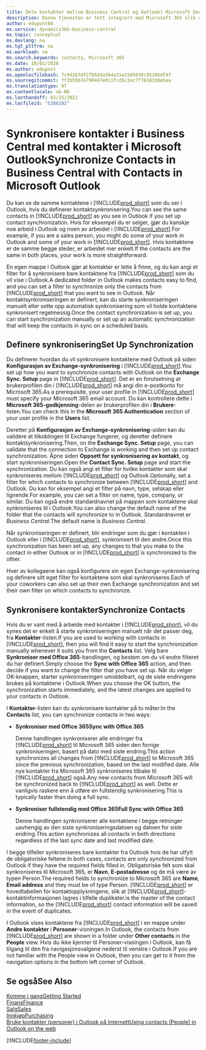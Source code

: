 ```yaml
---
title: Dele kontakter mellom Business Central og Outlook| Microsoft Docs
description: Denne tjenesten er tett integrert med Microsoft 365 slik at du kan dele kontakter mellom Outlook og Business Central.
author: edupont04
ms.service: dynamics365-business-central
ms.topic: conceptual
ms.devlang: na
ms.tgt_pltfrm: na
ms.workload: na
ms.search.keywords: contacts, Microsoft 365
ms.date: 10/01/2020
ms.author: edupont
ms.openlocfilehash: 7c9d267df2fb58da3b4a7aa1505030c9510bdf4f
ms.sourcegitcommit: ff2b55b7e790447e0c1fcd5c2ec7f7610338ebaa
ms.translationtype: HT
ms.contentlocale: nb-NO
ms.lasthandoff: 02/15/2021
ms.locfileid: "5386102"
---
```

# <a name="synchronize-contacts-in-business-central-with-contacts-in-microsoft-outlook"></a><span data-ttu-id="558c5-103">Synkronisere kontakter i Business Central med kontakter i Microsoft Outlook</span><span class="sxs-lookup"><span data-stu-id="558c5-103">Synchronize Contacts in Business Central with Contacts in Microsoft Outlook</span></span>
<span data-ttu-id="558c5-104">Du kan se de samme kontaktene i [!INCLUDE[prod_short](includes/prod_short.md)] som du ser i Outlook, hvis du definerer kontaktsynkronisering.</span><span class="sxs-lookup"><span data-stu-id="558c5-104">You can see the same contacts in [!INCLUDE[prod_short](includes/prod_short.md)] as you see in Outlook if you set up contact synchronization.</span></span> <span data-ttu-id="558c5-105">Hvis for eksempel du er selger, gjør du kanskje noe arbeid i Outlook og noen av arbeidet i [!INCLUDE[prod_short](includes/prod_short.md)].</span><span class="sxs-lookup"><span data-stu-id="558c5-105">For example, if you are a sales person, you might do some of your work in Outlook and some of your work in [!INCLUDE[prod_short](includes/prod_short.md)].</span></span> <span data-ttu-id="558c5-106">Hvis kontaktene er de samme begge steder, er arbeidet mer enkelt.</span><span class="sxs-lookup"><span data-stu-id="558c5-106">If the contacts are the same in both places, your work is more straightforward.</span></span>  

<span data-ttu-id="558c5-107">En egen mappe i Outlook gjør at kontakter er lette å finne, og du kan angi et filter for å synkronisere bare kontaktene fra [!INCLUDE[prod_short](includes/prod_short.md)] som du vil vise i Outlook.</span><span class="sxs-lookup"><span data-stu-id="558c5-107">A dedicated folder in Outlook makes contacts easy to find, and you can set a filter to synchronize only the contacts from [!INCLUDE[prod_short](includes/prod_short.md)] that you want to see in Outlook.</span></span> <span data-ttu-id="558c5-108">Når kontaktsynkroniseringen er definert, kan du starte synkroniseringen manuelt eller sette opp automatisk synkronisering som vil holde kontaktene synkronisert regelmessig.</span><span class="sxs-lookup"><span data-stu-id="558c5-108">Once the contact synchronization is set up, you can start synchronization manually or set up an automatic synchronization that will keep the contacts in sync on a scheduled basis.</span></span>  

## <a name="set-up-synchronization"></a><span data-ttu-id="558c5-109">Definere synkronisering</span><span class="sxs-lookup"><span data-stu-id="558c5-109">Set Up Synchronization</span></span>
<span data-ttu-id="558c5-110">Du definerer hvordan du vil synkronisere kontaktene med Outlook på siden **Konfigurasjon av Exchange-synkronisering** i [!INCLUDE[prod_short](includes/prod_short.md)].</span><span class="sxs-lookup"><span data-stu-id="558c5-110">You set up how you want to synchronize contacts with Outlook on the **Exchange Sync. Setup** page in [!INCLUDE[prod_short](includes/prod_short.md)].</span></span> <span data-ttu-id="558c5-111">Det er en forutsetning at brukerprofilen din i [!INCLUDE[prod_short](includes/prod_short.md)] må angi din e-postkonto for Microsoft 365.</span><span class="sxs-lookup"><span data-stu-id="558c5-111">As a prerequisite, your user profile in [!INCLUDE[prod_short](includes/prod_short.md)] must specify your Microsoft 365 email account.</span></span> <span data-ttu-id="558c5-112">Du kan kontrollere dette i **Microsoft 365-godkjenning**-delen av brukerprofilen din i **Brukere**-listen.</span><span class="sxs-lookup"><span data-stu-id="558c5-112">You can check this in the **Microsoft 365 Authentication** section of your user profile in the **Users** list.</span></span>  

<span data-ttu-id="558c5-113">Deretter på **Konfigurasjon av Exchange-synkronisering**-siden kan du validere at tilkoblingen til Exchange fungerer, og deretter definere kontaktsynkronisering.</span><span class="sxs-lookup"><span data-stu-id="558c5-113">Then, on the **Exchange Sync. Setup** page, you can validate that the connection to Exchange is working and then set up contact synchronization.</span></span> <span data-ttu-id="558c5-114">Åpne siden **Oppsett for synkronisering av kontakt**, og start synkroniseringen.</span><span class="sxs-lookup"><span data-stu-id="558c5-114">Open the **Contact Sync. Setup** page and start the synchronization.</span></span> <span data-ttu-id="558c5-115">Du kan også angi et filter for hvilke kontakter som skal synkroniseres mellom [!INCLUDE[prod_short](includes/prod_short.md)] og Outlook.</span><span class="sxs-lookup"><span data-stu-id="558c5-115">Optionally, set a filter for which contacts to synchronize between [!INCLUDE[prod_short](includes/prod_short.md)] and Outlook.</span></span> <span data-ttu-id="558c5-116">Du kan for eksempel angi et filter på navn, type, selskap eller lignende.</span><span class="sxs-lookup"><span data-stu-id="558c5-116">For example, you can set a filter on name, type, company, or similar.</span></span> <span data-ttu-id="558c5-117">Du kan også endre standardnavnet på mappen som kontaktene skal synkroniseres til i Outlook.</span><span class="sxs-lookup"><span data-stu-id="558c5-117">You can also change the default name of the folder that the contacts will synchronize to in Outlook.</span></span> <span data-ttu-id="558c5-118">Standardnavnet er *Business Central*.</span><span class="sxs-lookup"><span data-stu-id="558c5-118">The default name is *Business Central*.</span></span>  

<span data-ttu-id="558c5-119">Når synkroniseringen er definert, blir endringer som du gjør i kontakten i Outlook eller i [!INCLUDE[prod_short](includes/prod_short.md)], synkronisert til den andre.</span><span class="sxs-lookup"><span data-stu-id="558c5-119">Once this synchronization has been set up, any changes to that you make to the contact in either Outlook or in [!INCLUDE[prod_short](includes/prod_short.md)] is synchronized to the other.</span></span>  

<span data-ttu-id="558c5-120">Hver av kollegaene kan også konfigurere sin egen Exchange-synkronisering og definere sitt eget filter for kontaktene som skal synkroniseres.</span><span class="sxs-lookup"><span data-stu-id="558c5-120">Each of your coworkers can also set up their own Exchange synchronization and set their own filter on which contacts to synchronize.</span></span>  

## <a name="synchronize-contacts"></a><span data-ttu-id="558c5-121">Synkronisere kontakter</span><span class="sxs-lookup"><span data-stu-id="558c5-121">Synchronize Contacts</span></span>
<span data-ttu-id="558c5-122">Hvis du er vant med å arbeide med kontakter i [!INCLUDE[prod_short](includes/prod_short.md)], vil du synes det er enkelt å starte synkroniseringen manuelt når det passer deg, fra **Kontakter**-listen.</span><span class="sxs-lookup"><span data-stu-id="558c5-122">If you are used to working with contacts in [!INCLUDE[prod_short](includes/prod_short.md)], then you will find it easy to start the synchronization manually whenever it suits you from the **Contacts** list.</span></span> <span data-ttu-id="558c5-123">Velg bare **Synkroniser med Office 365**-handlingen, og bestem om du vil endre filteret du har definert.</span><span class="sxs-lookup"><span data-stu-id="558c5-123">Simply choose the **Sync with Office 365** action, and then decide if you want to change the filter that you have set up.</span></span> <span data-ttu-id="558c5-124">Når du velger OK-knappen, starter synkroniseringen umiddelbart, og de siste endringene brukes på kontaktene i Outlook.</span><span class="sxs-lookup"><span data-stu-id="558c5-124">When you choose the OK button, the synchronization starts immediately, and the latest changes are applied to your contacts in Outlook.</span></span>  

<span data-ttu-id="558c5-125">I **Kontakter**-listen kan du synkronisere kontakter på to måter:</span><span class="sxs-lookup"><span data-stu-id="558c5-125">In the **Contacts** list, you can synchronize contacts in two ways:</span></span>

* <span data-ttu-id="558c5-126">**Synkroniser med Office 365**</span><span class="sxs-lookup"><span data-stu-id="558c5-126">**Sync with Office 365**</span></span>

  <span data-ttu-id="558c5-127">Denne handlingen synkroniserer alle endringer fra [!INCLUDE[prod_short](includes/prod_short.md)] til Microsoft 365 siden den forrige synkroniseringen, basert på dato med siste endring.</span><span class="sxs-lookup"><span data-stu-id="558c5-127">This action synchronizes all changes from [!INCLUDE[prod_short](includes/prod_short.md)] to Microsoft 365 since the previous synchronization, based on the last modified date.</span></span> <span data-ttu-id="558c5-128">Alle nye kontakter fra Microsoft 365 synkroniseres tilbake til [!INCLUDE[prod_short](includes/prod_short.md)] også.</span><span class="sxs-lookup"><span data-stu-id="558c5-128">Any new contacts from Microsoft 365 will be synchronized back to [!INCLUDE[prod_short](includes/prod_short.md)] as well.</span></span> <span data-ttu-id="558c5-129">Dette er vanligvis raskere enn å utføre en fullstendig synkronisering.</span><span class="sxs-lookup"><span data-stu-id="558c5-129">This is typically faster than doing a full sync.</span></span>  

* <span data-ttu-id="558c5-130">**Synkroniser fullstendig med Office 365**</span><span class="sxs-lookup"><span data-stu-id="558c5-130">**Full Sync with Office 365**</span></span>

  <span data-ttu-id="558c5-131">Denne handlingen synkroniserer alle kontaktene i begge retninger uavhengig av den siste synkroniseringsdatoen og datoen for siste endring.</span><span class="sxs-lookup"><span data-stu-id="558c5-131">This action synchronizes all contacts in both directions regardless of the last sync date and last modified date.</span></span>  

<span data-ttu-id="558c5-132">I begge tilfeller synkroniseres bare kontakter fra Outlook hvis de har utfylt de obligatoriske feltene.</span><span class="sxs-lookup"><span data-stu-id="558c5-132">In both cases, contacts are only synchronized from Outlook if they have the required fields filled in.</span></span> <span data-ttu-id="558c5-133">Obligatoriske felt som skal synkroniseres til Microsoft 365, er **Navn**, **E-postadresse** og de må være av typen Person.</span><span class="sxs-lookup"><span data-stu-id="558c5-133">The required fields to synchronize to Microsoft 365 are **Name**, **Email address** and they must be of type Person.</span></span> [!INCLUDE[prod_short](includes/prod_short.md)] <span data-ttu-id="558c5-134">er hovedtabellen for kontaktopplysningene, slik at [!INCLUDE[prod_short](includes/prod_short.md)]-kontaktinformasjonen lagres i tilfelle duplikater.</span><span class="sxs-lookup"><span data-stu-id="558c5-134">is the master of the contact information, so the [!INCLUDE[prod_short](includes/prod_short.md)] contact information will be saved in the event of duplicates.</span></span>  

<span data-ttu-id="558c5-135">I Outlook vises kontaktene fra [!INCLUDE[prod_short](includes/prod_short.md)] i en mappe under **Andre kontakter** i **Personer**-visningen.</span><span class="sxs-lookup"><span data-stu-id="558c5-135">In Outlook, the contacts from [!INCLUDE[prod_short](includes/prod_short.md)] are shown in a folder under **Other contacts** in the **People**  view.</span></span> <span data-ttu-id="558c5-136">Hvis du ikke kjenner til Personer-visningen i Outlook, kan få tilgang til den fra navigasjonsvalgene nederst til venstre i Outlook.</span><span class="sxs-lookup"><span data-stu-id="558c5-136">If you are not familiar with the People view in Outlook, then you can get to it from the navigation options in the bottom left corner of Outlook.</span></span>  

## <a name="see-also"></a><span data-ttu-id="558c5-137">Se også</span><span class="sxs-lookup"><span data-stu-id="558c5-137">See Also</span></span>
[<span data-ttu-id="558c5-138">Komme i gang</span><span class="sxs-lookup"><span data-stu-id="558c5-138">Getting Started</span></span>](product-get-started.md)  
[<span data-ttu-id="558c5-139">Finans</span><span class="sxs-lookup"><span data-stu-id="558c5-139">Finance</span></span>](finance.md)  
[<span data-ttu-id="558c5-140">Salg</span><span class="sxs-lookup"><span data-stu-id="558c5-140">Sales</span></span>](sales-manage-sales.md)  
[<span data-ttu-id="558c5-141">Innkjøp</span><span class="sxs-lookup"><span data-stu-id="558c5-141">Purchasing</span></span>](purchasing-manage-purchasing.md)  
[<span data-ttu-id="558c5-142">Bruke kontakter (personer) i Outlook på Internett</span><span class="sxs-lookup"><span data-stu-id="558c5-142">Using contacts (People) in Outlook on the web</span></span>](https://support.office.com/article/Using-contacts-People-in-Outlook-on-the-web-1e3438c7-26b2-420c-87de-3cea9d31b5cb?appver=OWB150)  


[!INCLUDE[footer-include](includes/footer-banner.md)]